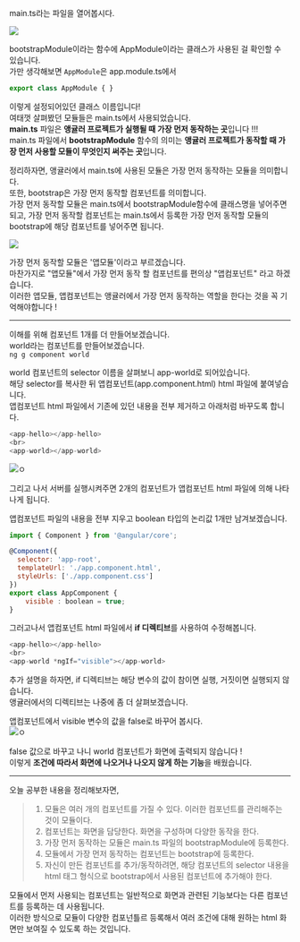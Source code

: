 main.ts라는 파일을 열어봅시다.   
     
![](https://img1.daumcdn.net/thumb/R1280x0/?scode=mtistory2&fname=https%3A%2F%2Fblog.kakaocdn.net%2Fdn%2FbvAIKR%2FbtqEzzQCq3U%2F0lsq4nOLOGsnjORs65XKv0%2Fimg.png)   

bootstrapModule이라는 함수에 AppModule이라는 클래스가 사용된 걸 확인할 수 있습니다.   
가만 생각해보면 `AppModule`은 app.module.ts에서 
```javascript
export class AppModule { }
```
이렇게 설정되어있던 클래스 이름입니다!    
여태껏 살펴봤던 모듈들은 main.ts에서 사용되었습니다.    
**main.ts** 파일은 **앵귤러 프로젝트가 실행될 때 가장 먼저 동작하는 곳**입니다 !!!   
main.ts 파일에서 **bootstrapModule** 함수의 의미는 **앵귤러 프로젝트가 동작할 때 가장 먼저 사용할 모듈이 무엇인지 써주는 곳**입니다.   


정리하자면, 앵귤러에서 main.ts에 사용된 모듈은 가장 먼저 동작하는 모듈을 의미합니다.   
또한, bootstrap은 가장 먼저 동작할 컴포넌트를 의미합니다.   
가장 먼저 동작할 모듈은 main.ts에서 bootstrapModule함수에 클래스명을 넣어주면 되고, 
가장 먼저 동작할 컴포넌트는 main.ts에서 등록한 가장 먼저 동작할 모듈의 bootstrap에 해당 컴포넌트를 넣어주면 됩니다.   
   
![](https://img1.daumcdn.net/thumb/R1280x0/?scode=mtistory2&fname=https%3A%2F%2Fblog.kakaocdn.net%2Fdn%2FciyftU%2FbtqExAQSQi8%2F8KkBPcxsnEqp5SNNGKlfk0%2Fimg.png)   
    
가장 먼저 동작할 모듈은 '앱모듈'이라고 부르겠습니다.   
마찬가지로 "앱모듈"에서 가장 먼저 동작 할 컴포넌트를 편의상 "앱컴포넌트" 라고 하겠습니다.   
이러한 앱모듈, 앱컴포넌트는 앵귤러에서 가장 먼저 동작하는 역할을 한다는 것을 꼭 기억해야합니다 !    

***

이해를 위해 컴포넌트 1개를 더 만들어보겠습니다.   
world라는 컴포넌트를 만들어보겠습니다.   
`ng g component world`   

world 컴포넌트의 selector 이름을 살펴보니 app-world로 되어있습니다.   
해당 selector를 복사한 뒤 앱컴포넌트(app.component.html) html 파일에 붙여넣습니다.   
앱컴포넌트 html 파일에서 기존에 있던 내용을 전부 제거하고 아래처럼 바꾸도록 합니다.   

```javascript
<app-hello></app-hello>
<br>
<app-world></app-world>
```
![ㅇ](https://img1.daumcdn.net/thumb/R1280x0/?scode=mtistory2&fname=https%3A%2F%2Fblog.kakaocdn.net%2Fdn%2FbWmXuW%2FbtqEze7jvy4%2FkE35kSgAR0nkyVnLSEtB80%2Fimg.png)   
   
그리고 나서 서버를 실행시켜주면 2개의 컴포넌트가 앱컴포넌트 html 파일에 의해 나타나게 됩니다.    

앱컴포넌트 파일의 내용을 전부 지우고 boolean 타입의 논리값 1개만 남겨보겠습니다.   
```javascript
import { Component } from '@angular/core';

@Component({
  selector: 'app-root',
  templateUrl: './app.component.html',
  styleUrls: ['./app.component.css']
})
export class AppComponent {
    visible : boolean = true;
}
```
그러고나서 앱컴포넌트 html 파일에서 **if 디렉티브**를 사용하여 수정해봅니다.   
```javascript
<app-hello></app-hello>
<br>
<app-world *ngIf="visible"></app-world>
```
추가 설명을 하자면, if 디렉티브는 해당 변수의 값이 참이면 실행, 거짓이면 실행되지 않습니다.   
앵귤러에서의 디렉티브는 나중에 좀 더 살펴보겠습니다.   

앱컴포넌트에서 visible 변수의 값을 false로 바꾸어 봅시다.   
![ㅇ](https://img1.daumcdn.net/thumb/R1280x0/?scode=mtistory2&fname=https%3A%2F%2Fblog.kakaocdn.net%2Fdn%2FbfnzLY%2FbtqEADZf0MA%2FLkzaO2xCx4SJKJ7k4NWJk1%2Fimg.png)   

false 값으로 바꾸고 나니 world 컴포넌트가 화면에 출력되지 않습니다 !   
이렇게 **조건에 따라서 화면에 나오거나 나오지 않게 하는 기능**을 배웠습니다.   

***
오늘 공부한 내용을 정리해보자면,   
> 1. 모듈은 여러 개의 컴포넌트를 가질 수 있다. 이러한 컴포넌트를 관리해주는 것이 모듈이다.
> 2. 컴포넌트는 화면을 담당한다. 화면을 구성하며 다양한 동작을 한다.
> 3. 가장 먼저 동작하는 모듈은 main.ts 파일의 bootstrapModule에 등록한다.
> 4. 모듈에서 가장 먼저 동작하는 컴포넌트는 bootstrap에 등록한다.
> 5. 자신이 만든 컴포넌트를 추가/동작하려면, 해당 컴포넌트의 selector 내용을 html 태그 형식으로 bootstrap에서 사용된 컴포넌트에 추가해야 한다.

모듈에서 먼저 사용되는 컴포넌트는 일반적으로 화면과 관련된 기능보다는 다른 컴포넌트를 등록하는 데 사용됩니다.   
이러한 방식으로 모듈이 다양한 컴포넌틀르 등록해서 여러 조건에 대해 원하는 html 화면만 보여질 수 있도록 하는 것입니다.   
   

















